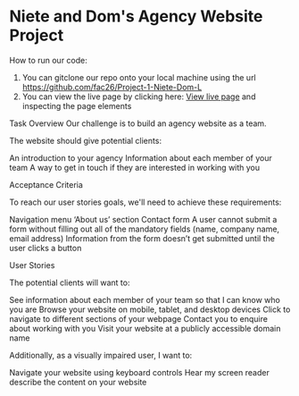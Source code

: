 # Niete and Dom's Agency Website Project

How to run our code:
1. You can gitclone our repo onto your local machine using the url https://github.com/fac26/Project-1-Niete-Dom-L
2. You can view the live page by clicking here: [View live page](https://fac26.github.io/Project-1-Niete-Dom-L/) and inspecting the page elements

Task Overview
Our challenge is to build an agency website as a team.

The website should give potential clients:

An introduction to your agency
Information about each member of your team
A way to get in touch if they are interested in working with you

Acceptance Criteria

To reach our user stories goals, we'll need to achieve these requirements:

Navigation menu
‘About us’ section
Contact form
A user cannot submit a form without filling out all of the mandatory fields (name, company name, email address)
Information from the form doesn’t get submitted until the user clicks a button

User Stories

The potential clients will want to:

See information about each member of your team so that I can know who you are
Browse your website on mobile, tablet, and desktop devices
Click to navigate to different sections of your webpage
Contact you to enquire about working with you
Visit your website at a publicly accessible domain name

Additionally, as a visually impaired user, I want to:

Navigate your website using keyboard controls
Hear my screen reader describe the content on your website

